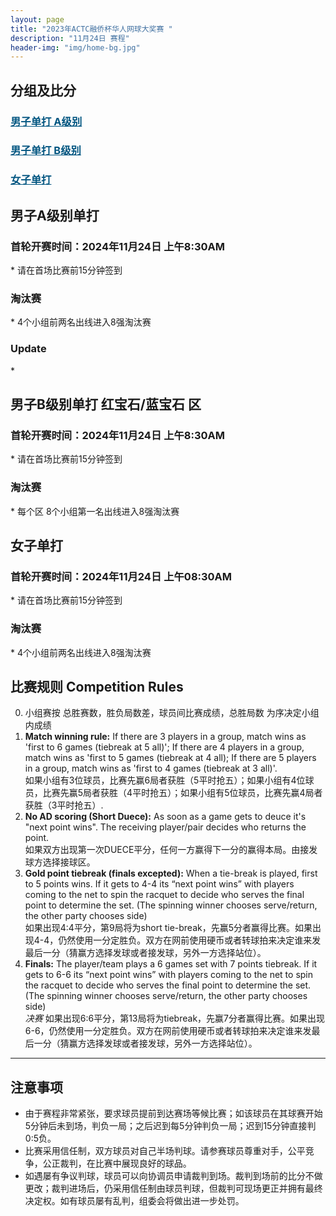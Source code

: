 ```yaml
---
layout: page
title: "2023年ACTC融侨杯华人网球大奖赛 "
description: "11月24日 赛程"
header-img: "img/home-bg.jpg"
---
```

<!--
<h2>赛程表</h2>
<iframe width="100%" height="700" frameborder="0" scrolling="auto" allowtransparency="true" src="https://docs.google.com/spreadsheets/d/e/2PACX-1vQK6XLsRMitDGFdiHsoxs1Ts_iA5ZGb6-_nEjVeoEC9AaT2X_y3vAPSyxObZy3_2efvOMKw3u7hu_q8/pubhtml?widget=true&amp;headers=false"></iframe>
-->
<h2>分组及比分</h2>
<h3> <a href="{{ site.baseurl }}/2024/draw/singles_a" target="_blank" style="color:#005580">男子单打 A级别</a></h3>
<h3> <a href="{{ site.baseurl }}/2024/draw/singles_b" target="_blank" style="color:#005580">男子单打 B级别</a></h3>
<h3> <a href="{{ site.baseurl }}/2024/draw/singles_w" target="_blank" style="color:#005580">女子单打</a></h3>


<h2><p class="text-center">男子A级别单打</p></h2>
<h3>首轮开赛时间：2024年11月24日 上午8:30AM</h3>
* 请在首场比赛前15分钟签到
<h3>淘汰赛</h3>
* 4个小组前两名出线进入8强淘汰赛
<h3>Update</h3>
*  

<h2><p class="text-center">男子B级别单打 红宝石/蓝宝石 区</p></h2>
<h3>首轮开赛时间：2024年11月24日 上午8:30AM</h3>
* 请在首场比赛前15分钟签到
<h3>淘汰赛</h3>
* 每个区 8个小组第一名出线进入8强淘汰赛

<h2><p class="text-center">女子单打</p></h2>
<h3>首轮开赛时间：2024年11月24日 上午08:30AM</h3>
* 请在首场比赛前15分钟签到
<h3>淘汰赛</h3>
* 4个小组前两名出线进入8强淘汰赛

<br>

<h2 class="page-header">比赛规则 Competition Rules</h2>

0. 小组赛按 总胜赛数，胜负局数差，球员间比赛成绩，总胜局数 为序决定小组内成绩
1. **Match winning rule:** If there are 3 players in a group, match wins as 'first to 6 games (tiebreak at 5 all)'; If there are 4 players in a group, match wins as 'first to 5 games (tiebreak at 4 all); If there are 5 players in a group, match wins as 'first to 4 games (tiebreak at 3 all)'. <br>如果小组有3位球员，比赛先赢6局者获胜（5平时抢五）；如果小组有4位球员，比赛先赢5局者获胜（4平时抢五）；如果小组有5位球员，比赛先赢4局者获胜（3平时抢五）.
2. **No AD scoring (Short Duece):** As soon as a game gets to deuce it's "next point wins". The receiving player/pair decides who returns the point.<br>如果双方出现第一次DUECE平分，任何一方赢得下一分的赢得本局。由接发球方选择接球区。
3. **Gold point tiebreak (finals excepted):** When a tie-break is played, first to 5 points wins. If it gets to 4-4 its “next point wins” with players coming to the net to spin the racquet to decide who serves the final point to determine the set. (The spinning winner chooses serve/return, the other party chooses side)<br>如果出现4:4平分，第9局将为short tie-break，先赢5分者赢得比赛。如果出现4-4，仍然使用一分定胜负。双方在网前使用硬币或者转球拍来决定谁来发最后一分（猜赢方选择发球或者接发球，另外一方选择站位）。
4. **Finals:** The player/team plays a 6 games set with 7 points tiebreak. If it gets to 6-6 its “next point wins” with players coming to the net to spin the racquet to decide who serves the final point to determine the set. (The spinning winner chooses serve/return, the other party chooses side)<br><em>决赛</em> 如果出现6:6平分，第13局将为tiebreak，先赢7分者赢得比赛。如果出现6-6，仍然使用一分定胜负。双方在网前使用硬币或者转球拍来决定谁来发最后一分（猜赢方选择发球或者接发球，另外一方选择站位）。


____

<h2>注意事项</h2>

* 由于赛程非常紧张，要求球员提前到达赛场等候比赛；如该球员在其球赛开始5分钟后未到场，判负一局；之后迟到每5分钟判负一局；迟到15分钟直接判0:5负。
* 比赛采用信任制，双方球员对自己半场判球。请参赛球员尊重对手，公平竞争，公正裁判，在比赛中展现良好的球品。
* 如遇屡有争议判球，球员可以向协调员申请裁判到场。裁判到场前的比分不做更改；裁判进场后，仍采用信任制由球员判球，但裁判可现场更正并拥有最终决定权。如有球员屡有乱判，组委会将做出进一步处罚。
